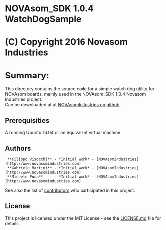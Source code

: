 # NOVAsom_SDK 1.0.4 WatchDogSample
# (C) Copyright 2016 Novasom Industries
Summary:
========

This directory contains the source code for a simple watch dog utility for NOVAsom boards, 
mainly used in the NOVAsom_SDK 1.0.4 Novasom Industries project.  
Can be downloaded at at [NOVAsomIndustries on github](https://novasomindustries.github.io/CodeBlocks/)

## Prerequisities
A running Ubuntu 16.04 or an equivalent virtual machine

## Authors
```
 **Filippo Visocchi** - *Initial work* - [NOVAsomIndustries](http://www.novasomindustries.com)
 **Gabriele Martini** - *Initial work* - [NOVAsomIndustries](http://www.novasomindustries.com)
 **Michele Puca**     - *Initial work* - [NOVAsomIndustries](http://www.novasomindustries.com)
```
See also the list of [contributors](https://gitlab.com/NovasomIndustries/Doc/contributors) who participated in this project.

## License

This project is licensed under the MIT License - see the [LICENSE.md](LICENSE.md) file for details
